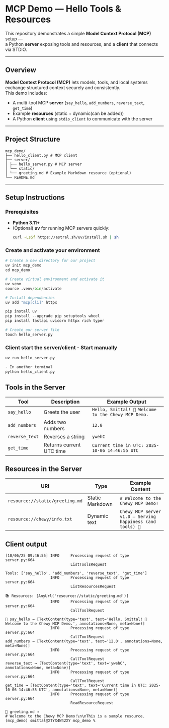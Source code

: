 # MCP Demo — Hello Tools & Resources

This repository demonstrates a simple **Model Context Protocol (MCP)** setup —  
a Python **server** exposing tools and resources, and a **client** that connects via STDIO.

---

## Overview

**Model Context Protocol (MCP)** lets models, tools, and local systems exchange structured context securely and consistently.  
This demo includes:

- A multi-tool MCP **server** (`say_hello`, `add_numbers`, `reverse_text`, `get_time`)
- Example **resources** (static + dynamic(can be added))
- A Python **client** using `stdio_client` to communicate with the server

---

## Project Structure
```
mcp_demo/
├── hello_client.py # MCP client
├── server/
│ ├── hello_server.py # MCP server
│ └── static/
│ └── greeting.md # Example Markdown resource (optional)
└── README.md
```

---

## Setup Instructions

### Prerequisites

- **Python 3.11+**
- (Optional) **uv** for running MCP servers quickly:
  ```bash
  curl -LsSf https://astral.sh/uv/install.sh | sh

### Create and activate your environment
```python
# Create a new directory for our project
uv init mcp_demo
cd mcp_demo

# Create virtual environment and activate it
uv venv
source .venv/bin/activate

# Install dependencies
uv add "mcp[cli]" httpx

pip install uv
pip install --upgrade pip setuptools wheel
pip install fastapi uvicorn httpx rich typer

# Create our server file
touch hello_server.py

```


### Client start the server/client - Start manually
```python
uv run hello_server.py

- In another terminal
python hello_client.py
```

## Tools in the Server
| Tool           | Description              | Example Output                                      |
| -------------- | ------------------------ | --------------------------------------------------- |
| `say_hello`    | Greets the user          | `Hello, Smittal! 👋 Welcome to the Chewy MCP Demo.` |
| `add_numbers`  | Adds two numbers         | `12.0`                                              |
| `reverse_text` | Reverses a string        | `ywehC`                                             |
| `get_time`     | Returns current UTC time | `Current time in UTC: 2025-10-06 14:46:55 UTC`      |

## Resources in the Server
| URI                             | Type            | Example Content                                            |
| ------------------------------- | --------------- | ---------------------------------------------------------- |
| `resource://static/greeting.md` | Static Markdown | `# Welcome to the Chewy MCP Demo!`                         |
| `resource://chewy/info.txt`     | Dynamic text    | `Chewy MCP Server v1.0 – Serving happiness (and tools) 🐶` |



## Client output

```
[10/06/25 09:46:55] INFO     Processing request of type           server.py:664
                             ListToolsRequest                                  

Tools: ['say_hello', 'add_numbers', 'reverse_text', 'get_time']
                    INFO     Processing request of type           server.py:664
                             ListResourcesRequest                              

📚 Resources: [AnyUrl('resource://static/greeting.md')]
                    INFO     Processing request of type           server.py:664
                             CallToolRequest                                   

👋 say_hello → [TextContent(type='text', text='Hello, Smittal! 👋 Welcome to the Chewy MCP Demo.', annotations=None, meta=None)]
                    INFO     Processing request of type           server.py:664
                             CallToolRequest                                   
add_numbers → [TextContent(type='text', text='12.0', annotations=None, meta=None)]
                    INFO     Processing request of type           server.py:664
                             CallToolRequest                                   
reverse_text → [TextContent(type='text', text='ywehC', annotations=None, meta=None)]
                    INFO     Processing request of type           server.py:664
                             CallToolRequest                                   
get_time → [TextContent(type='text', text='Current time in UTC: 2025-10-06 14:46:55 UTC', annotations=None, meta=None)]
                    INFO     Processing request of type           server.py:664
                             ReadResourceRequest                               

📖 greeting.md →
# Welcome to the Chewy MCP Demo!\n\nThis is a sample resource.
(mcp_demo) smittal@XTYX4W42XY mcp_demo % 
```
